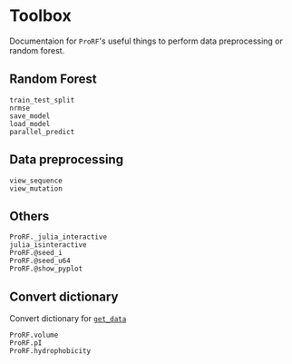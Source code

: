 # Toolbox
Documentaion for `ProRF`'s useful things to perform data preprocessing or random forest.

## Random Forest
```@docs
train_test_split
nrmse
save_model
load_model
parallel_predict
```

## Data preprocessing
```@docs
view_sequence
view_mutation
```

## Others
```@docs
ProRF._julia_interactive
julia_isinteractive
ProRF.@seed_i
ProRF.@seed_u64
ProRF.@show_pyplot
```

## Convert dictionary
Convert dictionary for [`get_data`](@ref)
```@docs
ProRF.volume
ProRF.pI
ProRF.hydrophobicity 
```